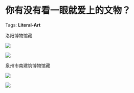 # 你有没有看一眼就爱上的文物？

Tags: **Literal-Art**

洛阳博物馆藏

![](https://pic2.zhimg.com/50/v2-80f5ba63952c936b3bb27201ab0f99f4_hd.jpg?source=1940ef5c)  


![](https://pic1.zhimg.com/50/v2-4dbecd365d18e658257f68d93008f93f_hd.jpg?source=1940ef5c)  


  


泉州市南建筑博物馆藏

  


![](https://pic4.zhimg.com/50/v2-281f39c34eceb91ffecda6495b82995a_hd.jpg?source=1940ef5c)  


![](https://pic4.zhimg.com/50/v2-7e1e7d27d5c99d338efe0310a19e49b2_hd.jpg?source=1940ef5c)

